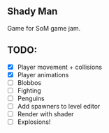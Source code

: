 ## Shady Man

Game for SoM game jam.

## TODO:
 - [X] Player movement + collisions
 - [X] Player animations
 - [ ] Blobbos
 - [ ] Fighting
 - [ ] Penguins
 - [ ] Add spawners to level editor
 - [ ] Render with shader
 - [ ] Explosions!